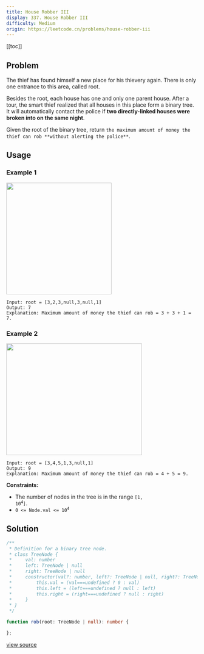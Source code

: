 ```yaml
---
title: House Robber III
display: 337. House Robber III
difficulty: Medium
origin: https://leetcode.cn/problems/house-robber-iii
---
```


[[toc]]

## Problem

The thief has found himself a new place for his thievery again. There is only one entrance to this area, called root.

Besides the root, each house has one and only one parent house. After a tour, the smart thief realized that all houses in this place form a binary tree. It will automatically contact the police if **two directly-linked houses were broken into on the same night**.

Given the root of the binary tree, return `the maximum amount of money the thief can rob **without alerting the police**`.

## Usage

### Example 1
<img alt="" src="https://assets.leetcode.com/uploads/2021/03/10/rob1-tree.jpg" style="width: 277px; height: 293px;" />

```
Input: root = [3,2,3,null,3,null,1]
Output: 7
Explanation: Maximum amount of money the thief can rob = 3 + 3 + 1 = 7.
```

### Example 2
<img alt="" src="https://assets.leetcode.com/uploads/2021/03/10/rob2-tree.jpg" style="width: 357px; height: 293px;" />

```
Input: root = [3,4,5,1,3,null,1]
Output: 9
Explanation: Maximum amount of money the thief can rob = 4 + 5 = 9.
```


**Constraints:**

- The number of nodes in the tree is in the range <code>[1, 10<sup>4</sup>]</code>.
- <code>0 &lt;= Node.val &lt;= 10<sup>4</sup></code>


## Solution

```ts
/**
 * Definition for a binary tree node.
 * class TreeNode {
 *     val: number
 *     left: TreeNode | null
 *     right: TreeNode | null
 *     constructor(val?: number, left?: TreeNode | null, right?: TreeNode | null) {
 *         this.val = (val===undefined ? 0 : val)
 *         this.left = (left===undefined ? null : left)
 *         this.right = (right===undefined ? null : right)
 *     }
 * }
 */

function rob(root: TreeNode | null): number {

};
```

[view source](https://leetcode.cn/problems/house-robber-iii)
